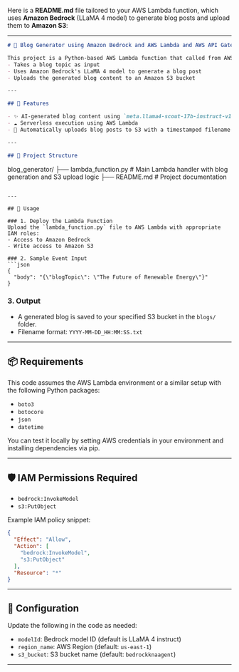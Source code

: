 Here is a **README.md** file tailored to your AWS Lambda function, which uses **Amazon Bedrock** (LLaMA 4 model) to generate blog posts and upload them to **Amazon S3**:

---

```markdown
# 📝 Blog Generator using Amazon Bedrock and AWS Lambda and AWS API Gateway

This project is a Python-based AWS Lambda function that called from AWS API Gateway:
- Takes a blog topic as input
- Uses Amazon Bedrock's LLaMA 4 model to generate a blog post
- Uploads the generated blog content to an Amazon S3 bucket

---

## 🔧 Features

- ✨ AI-generated blog content using `meta.llama4-scout-17b-instruct-v1:0` via Amazon Bedrock
- ☁️ Serverless execution using AWS Lambda
- 📂 Automatically uploads blog posts to S3 with a timestamped filename

---

## 📁 Project Structure

```

blog\_generator/
├── lambda\_function.py     # Main Lambda handler with blog generation and S3 upload logic
├── README.md              # Project documentation

````

---

## 🚀 Usage

### 1. Deploy the Lambda Function
Upload the `lambda_function.py` file to AWS Lambda with appropriate IAM roles:
- Access to Amazon Bedrock
- Write access to Amazon S3

### 2. Sample Event Input
```json
{
  "body": "{\"blogTopic\": \"The Future of Renewable Energy\"}"
}
````

### 3. Output

* A generated blog is saved to your specified S3 bucket in the `blogs/` folder.
* Filename format: `YYYY-MM-DD_HH:MM:SS.txt`

---

## 📦 Requirements

This code assumes the AWS Lambda environment or a similar setup with the following Python packages:

* `boto3`
* `botocore`
* `json`
* `datetime`

You can test it locally by setting AWS credentials in your environment and installing dependencies via pip.

---

## 🛡 IAM Permissions Required

* `bedrock:InvokeModel`
* `s3:PutObject`

Example IAM policy snippet:

```json
{
  "Effect": "Allow",
  "Action": [
    "bedrock:InvokeModel",
    "s3:PutObject"
  ],
  "Resource": "*"
}
```

---

## 📌 Configuration

Update the following in the code as needed:

* `modelId`: Bedrock model ID (default is LLaMA 4 instruct)
* `region_name`: AWS Region (default: `us-east-1`)
* `s3_bucket`: S3 bucket name (default: `bedrockknaagent`)

---



